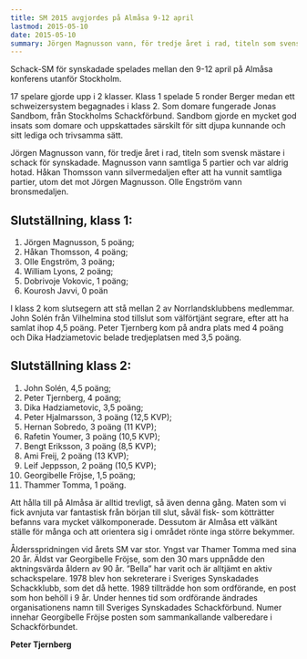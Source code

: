 ```yaml
---
title: SM 2015 avgjordes på Almåsa 9-12 april
lastmod: 2015-05-10
date: 2015-05-10
summary: Jörgen Magnusson vann, för tredje året i rad, titeln som svensk mästare i schack för synskadade. Magnusson vann samtliga 5 partier och var aldrig hotad. Håkan Thomsson vann silvermedaljen efter att ha vunnit samtliga partier, utom det mot Jörgen Magnusson. Olle Engström vann bronsmedaljen. Referat från SM 2015
---
```


Schack-SM för synskadade spelades mellan den 9-12 april på Almåsa konferens utanför Stockholm.

17 spelare gjorde upp i 2 klasser. Klass 1 spelade 5 ronder Berger medan ett schweizersystem begagnades i klass 2. Som domare fungerade Jonas Sandbom, från Stockholms Schackförbund. Sandbom gjorde en mycket god insats som domare och uppskattades särskilt för sitt djupa kunnande och sitt lediga och trivsamma sätt.

Jörgen Magnusson vann, för tredje året i rad, titeln som svensk mästare i schack för synskadade. Magnusson vann samtliga 5 partier och var aldrig hotad. Håkan Thomsson vann silvermedaljen efter att ha vunnit samtliga partier, utom det mot Jörgen Magnusson. Olle Engström vann bronsmedaljen.

Slutställning, klass 1:
----------

1. Jörgen Magnusson, 5 poäng;
2. Håkan Thomsson, 4 poäng;
3. Olle Engström, 3 poäng;
4. William Lyons, 2 poäng;
5. Dobrivoje Vokovic, 1 poäng;
6. Kourosh Javvi, 0 poän

I klass 2 kom slutsegern att stå mellan 2 av Norrlandsklubbens medlemmar. John Solén från Vilhelmina stod tillslut som välförtjänt segrare, efter att ha samlat ihop 4,5 poäng. Peter Tjernberg kom på andra plats med 4 poäng och Dika Hadziametovic belade tredjeplatsen med 3,5 poäng.

Slutställning klass 2:
----------

1. John Solén, 4,5 poäng;
2. Peter Tjernberg, 4 poäng;
3. Dika Hadziametovic, 3,5 poäng;
4. Peter Hjalmarsson, 3 poäng (12,5 KVP);
5. Hernan Sobredo, 3 poäng (11 KVP);
6. Rafetin Youmer, 3 poäng (10,5 KVP);
7. Bengt Eriksson, 3 poäng (8,5 KVP);
8. Ami Freij, 2 poäng (13 KVP);
9. Leif Jeppsson, 2 poäng (10,5 KVP);
10. Georgibelle Fröjse, 1,5 poäng;
11. Thammer Tomma, 1 poäng.

Att hålla till på Almåsa är alltid trevligt, så även denna gång. Maten som vi fick avnjuta var fantastisk från början till slut, såväl fisk- som kötträtter befanns vara mycket välkomponerade. Dessutom är Almåsa ett välkänt ställe för många och att orientera sig i området rönte inga större bekymmer.

Åldersspridningen vid årets SM var stor. Yngst var Thamer Tomma med sina 20 år. Äldst var Georgibelle Fröjse, som den 30 mars uppnådde den aktningsvärda åldern av 90 år. ”Bella” har varit och är alltjämt en aktiv schackspelare. 1978 blev hon sekreterare i Sveriges Synskadades Schackklubb, som det då hette. 1989 tillträdde hon som ordförande, en post som hon behöll i 9 år. Under hennes tid som ordförande ändrades organisationens namn till Sveriges Synskadades Schackförbund. Numer innehar Georgibelle Fröjse posten som sammankallande valberedare i Schackförbundet.

**Peter Tjernberg**